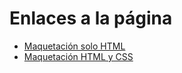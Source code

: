 <h1>Enlaces a la página</h1>

<ul>
    <li><a href="https://jcalduin.github.io/WorkTechSolutions.ProyectoWeb/Maquetacion%20HTML/index.html">Maquetación solo HTML</a></li>
    <li><a href="https://jcalduin.github.io/WorkTechSolutions.ProyectoWeb/Maquetacion%20HTML%20y%20CSS/index.html">Maquetación HTML y CSS</a></li>
</ul>